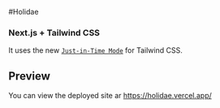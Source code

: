 #Holidae

### Next.js + Tailwind CSS 
It uses the new [`Just-in-Time Mode`](https://tailwindcss.com/docs/just-in-time-mode) for Tailwind CSS.

## Preview

You can view the deployed site ar https://holidae.vercel.app/
